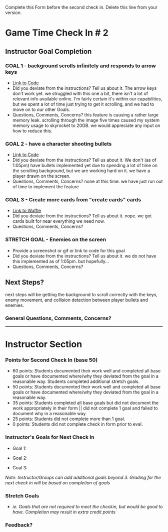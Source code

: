Complete this Form before the second check in. Delete this line from your version.

# Game Time Check In # 2

## Instructor Goal Completion

### GOAL 1 - background scrolls infinitely and responds to arrow keys

- [Link to Code](https://github.com/zackforbing/game_time/blob/dfd25b16e2be80ef374143d82caf8c64784d2848/lib/index.js#L21)
- Did you deviate from the instructions? Tell us about it.
    The arrow keys don't work yet. we struggled with this one a bit, there isn't a lot of relevant info available online. I'm fairly certain it's within our capabilities, but we spent a lot of time just trying to get it scrolling, and we had to move on to our other Goals.
- Questions, Comments, Concerns?
    this feature is causing a rather large memory leak. scrolling through the image five times caused my system memory usage to skyrocket to 20GB. we would appreciate any input on how to reduce this.

### GOAL 2 - have a character shooting bullets

- [Link to Code](https://github.com/zackforbing/game_time/blob/1a9f287de09e5718da6e4534152450fe2f064f80/lib/player.js#L1)
- Did you deviate from the instructions? Tell us about it.
    We don't (as of 1:05pm) have bullets implemented yet due to spending a lot of time on the scrolling background, but we are working hard on it. we have a player drawn on the screen.
- Questions, Comments, Concerns?
    none at this time. we have just run out of time to implement the feature

### GOAL 3 - Create more cards from "create cards" cards

- [Link to Waffle](https://waffle.io/zackforbing/game_time)
- Did you deviate from the instructions? Tell us about it.
    nope. we got cards built for near everything we need now.
- Questions, Comments, Concerns?

### STRETCH GOAL - Enemies on the screen

- Provide a screenshot or gif or link to code for this goal
- Did you deviate from the instructions? Tell us about it.
    we do not have this implemented as of 1:05pm. but hopefully...
- Questions, Comments, Concerns?

## Next Steps?

  next steps will be getting the background to scroll correctly with the keys, enemy movement, and collision detection between player bullets and enemies.

### General Questions, Comments, Concerns?

-----

# Instructor Section

### Points for Second Check In (base 50)

* 60 points: Students documented their work well and completed all base goals or have documented where/why they deviated from the goal in a reasonable way. Students completed additional stretch goals.
* 50 points: Students documented their work well and completed all base goals or have documented where/why they deviated from the goal in a reasonable way.
* 35 points: Students completed all base goals but did not document the work appropriately in their form || did not complete 1 goal and failed to document why in a reasonable way.
* 25 points: Students did not complete more than 1 goal.
* 0 points: Students did not complete check in form prior to eval.

### Instructor's Goals for Next Check In

* Goal 1:

* Goal 2:

* Goal 3:

_Note: Instructor/Groups can add additional goals beyond 3. Grading for the next check in will be based on completion of goals_

### Stretch Goals

* _ie. Goals that are not required to meet the checkin, but would be good to have. Completion may result in extra credit points_

### Feedback?
